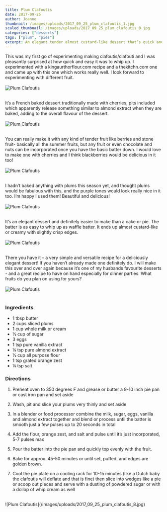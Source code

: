 ```yaml
---
title: Plum Clafoutis
date: 2017-09-25
author: Joanne
thumbnail: /images/uploads/2017_09_25_plum_clafoutis_1.jpg
scaled_thumbnail: /images/uploads/2017_09_25_plum_clafoutis_0.jpg
categories: ["desserts"]
tags: ["plum", "pies"]
excerpt: An elegant tender almost custard-like dessert that’s quick and easy to make and pleases the masses
---
```


This was my first go of experimenting making clafoutis/clafouti and I was pleasantly surprised at how quick and easy it was to whip up. I experimented with a kingaurthorflour.com recipe and a thekitchn.com one and came up with this one which works really well. I look forward to experimenting with different fruit.
<br>
<br>
![Plum Clafoutis](/images/uploads/2017_09_25_plum_clafoutis_2.jpg)
<br>
<br>

It’s a French baked dessert  traditionally made with cherries, pits included which apparently release something similar to almond extract when they are baked, adding to the overall flavour of the dessert.
<br>
<br>
![Plum Clafoutis](/images/uploads/2017_09_25_plum_clafoutis_3.jpg)
<br>
<br>

You can really make it with any kind of tender fruit like berries and stone fruit- basically all the summer fruits, but any fruit or even chocolate and nuts can be incorporated once you have the basic batter down.  I would love to make one with cherries and I think blackberries would be delicious in it too!
<br>
<br>
![Plum Clafoutis](/images/uploads/2017_09_25_plum_clafoutis_4.jpg)
<br>
<br>

I hadn’t baked anything with plums this season yet, and thought plums would be fabulous with this, and the purple tones would look really nice in it too. I’m happy I used them! Beautiful and delicious!
<br>
<br>
![Plum Clafoutis](/images/uploads/2017_09_25_plum_clafoutis_5.jpg)
<br>
<br>

It’s an elegant dessert and definitely easier to make than a cake or pie. The batter is as easy to whip up as waffle batter.  It ends up almost custard-like or creamy with slightly crisp edges.
<br>
<br>
![Plum Clafoutis](/images/uploads/2017_09_25_plum_clafoutis_6.jpg)
<br>
<br>

There you have it &ndash; a very simple and versatile recipe for a deliciously elegant dessert! If you haven’t already made one definitely do. I will make this over and over again because it’s one of my husbands favourite desserts - and a great recipe to have on hand especially for dinner parties.  What fruits do you plan on using for yours?
<br>
<br>
![Plum Clafoutis](/images/uploads/2017_09_25_plum_clafoutis_7.jpg)
<br>
<br>

### Ingredients

* 1 tbsp butter
* 2 cups sliced plums
* 1 cup whole milk or cream
* &frac12; cup of sugar
* 3 eggs
* 1 tsp pure vanilla extract
* &frac14; tsp pure almond extract
* &frac12; cup all purpose flour
* 1 tsp grated orange zest
* &frac14; tsp salt

### Directions

1. Preheat oven to 350 degrees F and grease or butter a 9-10 inch pie pan or cast iron pan and set aside

1. Wash, pit and slice your plums very thinly and set aside

1. In a blender or food processor combine the milk, sugar, eggs, vanilla and almond extract together and blend or process until the batter is smooth just a few pulses up to 20 seconds in total

1. Add the flour, orange zest, and salt and pulse until it’s just incorporated, 5-7 pulses max

1. Pour the batter into the pie pan and quickly top evenly with the fruit.

1. Bake for approx. 45-50 minutes or until set, puffed, and edges are golden brown.

1. Cool the pie plate on a cooling rack for 10-15 minutes (like a Dutch baby the clafoutis will deflate and that is fine) then slice into wedges like a pie or scoop out pieces and serve with a dusting of powdered sugar or with a dollop of whip cream as well

<br>
![Plum Clafoutis](/images/uploads/2017_09_25_plum_clafoutis_8.jpg)
